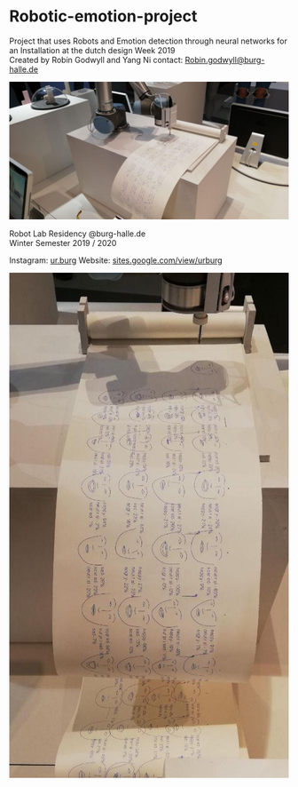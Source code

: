 # Robotic-emotion-project

Project that uses Robots and Emotion detection through neural networks for an Installation at the dutch design Week 2019  
Created by Robin Godwyll and Yang Ni 
contact: Robin.godwyll@burg-halle.de

![Robotic emotion project 2019](https://github.com/boundlessmaking/Robotic-emotion-project-DDW2019/blob/master/images/Robotic%20emotion%2003.jpg?raw=true "Installation at DDW 2019")

Robot Lab Residency @burg-halle.de   
Winter Semester 2019 / 2020  
 
Instagram: [ur.burg](https://www.instagram.com/ur.burg/)
Website: [sites.google.com/view/urburg](https://sites.google.com/view/urburg)

![Robotic emotion project 2019](https://github.com/boundlessmaking/Robotic-emotion-project-DDW2019/blob/master/images/Robotic%20emotion%2001.jpg?raw=true "Installation at DDW 2019")

